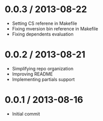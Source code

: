 0.0.3 / 2013-08-22
===================
 * Setting CS referene in Makefile
 * Fixing mversion bin reference in Makefile
 * Fixing dependents evaluation

0.0.2 / 2013-08-21
===================
 * Simplifying repo organization
 * Improving README
 * Implementing partials support

0.0.1 / 2013-08-16
===================
 * Initial commit